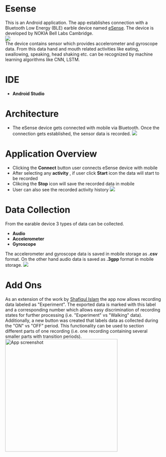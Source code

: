 # Esense

This is an Android application. The app establishes connection with a Bluetooth Low Energy (BLE) earble device named [eSense](http://www.esense.io/). The device is developed by NOKIA Bell Labs Cambridge. <br/>
![](images/esensedevice.png)
<br/>The device contains sensor which provides accelerometer and gyroscope data. From this data hand and mouth related activities like eating, swallowing, speaking, head shaking etc. can be recognized by machine learning algorithms like CNN, LSTM.

# IDE

- **Android Studio**

# Architecture
- The eSense device gets connected with mobile via Bluetooth. Once the connection gets established, the sensor data is recorded.
![](images/architecture.png)

# Application Overview
- Clicking the **Connect** button user connects eSense device with mobile
- After selecting any **activity** , if user click **Start** icon the data will start to be recorded
- Clikcing the **Stop** icon will save the recorded data in mobile
- User can also see the recorded activity history
![](images/appoverview.png)

# Data Collection
From the earable device 3 types of data can be collected.
  - **Audio**
  - **Accelerometer**
  - **Gyroscope**

The accelerometer and gyroscope data is saved in mobile storage as **.csv** format. On the other hand audio data is saved as **.3gpp** format in mobile storage.
![](images/datatype.png)

# Add Ons
As an extension of the work by [Shafiqul Islam](https://github.com/shafiqulislamsumon/Esense) the app now allows recording data labeled as "Experiment". The exported data is marked with this label and a corresponding number which allows easy discrimination of recording states for further processing (i.e. "Experiment" vs "Walking" data). 
Additionally, a new button was created that labels data as collected during the "ON" vs "OFF" period. This functionality can be used to section different parts of one recording (i.e. one recording containing several smaller parts with transition periods).  
<img src="https://github.com/images/app_with_onOff_experiment.png" alt="App screenshot" width="360" hight="640"/>
